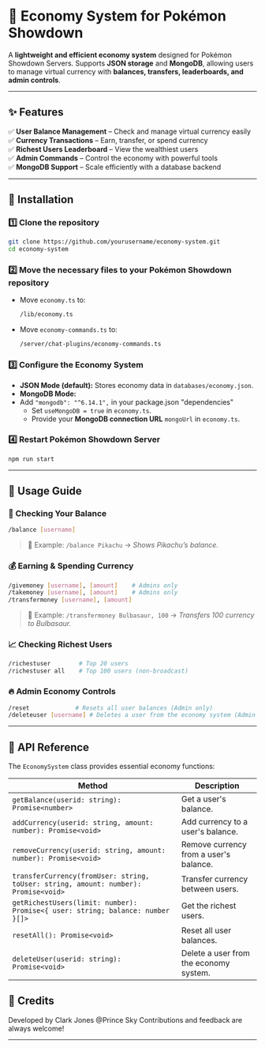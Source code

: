 # 🏦 Economy System for Pokémon Showdown  

A **lightweight and efficient economy system** designed for Pokémon Showdown Servers. Supports **JSON storage** and **MongoDB**, allowing users to manage virtual currency with **balances, transfers, leaderboards, and admin controls**.

---

## ✨ Features
✅ **User Balance Management** – Check and manage virtual currency easily  
✅ **Currency Transactions** – Earn, transfer, or spend currency  
✅ **Richest Users Leaderboard** – View the wealthiest users  
✅ **Admin Commands** – Control the economy with powerful tools  
✅ **MongoDB Support** – Scale efficiently with a database backend  

---

## 🚀 Installation

### 1️⃣ Clone the repository  
```sh
git clone https://github.com/yourusername/economy-system.git
cd economy-system
```

### 2️⃣ Move the necessary files to your Pokémon Showdown repository

- Move `economy.ts` to:  
  ```sh
  /lib/economy.ts
  ```
- Move `economy-commands.ts` to:  
  ```sh
  /server/chat-plugins/economy-commands.ts
  ```

### 3️⃣ Configure the Economy System  

- **JSON Mode (default):** Stores economy data in `databases/economy.json`.  
- **MongoDB Mode:**
- Add `"mongodb": "^6.14.1",` in your package.json "dependencies"
  - Set `useMongoDB = true` in `economy.ts`.  
  - Provide your **MongoDB connection URL** `mongoUrl` in `economy.ts`.

### 4️⃣ Restart Pokémon Showdown Server  
```sh
npm run start
```

---

## 🔧 Usage Guide  

### 🏦 Checking Your Balance  
```sh
/balance [username]
```
> 📌 Example: `/balance Pikachu` → *Shows Pikachu’s balance.*

### 💰 Earning & Spending Currency  
```sh
/givemoney [username], [amount]    # Admins only
/takemoney [username], [amount]    # Admins only
/transfermoney [username], [amount]
```
> 📌 Example: `/transfermoney Bulbasaur, 100` → *Transfers 100 currency to Bulbasaur.*

### 📈 Checking Richest Users  
```sh
/richestuser        # Top 20 users
/richestuser all    # Top 100 users (non-broadcast)
```

### 🔥 Admin Economy Controls  
```sh
/reset             # Resets all user balances (Admin only)
/deleteuser [username] # Deletes a user from the economy system (Admin only)
```

---

## 📖 API Reference  

The `EconomySystem` class provides essential economy functions:

| Method | Description |
|--------|-------------|
| `getBalance(userid: string): Promise<number>` | Get a user's balance. |
| `addCurrency(userid: string, amount: number): Promise<void>` | Add currency to a user's balance. |
| `removeCurrency(userid: string, amount: number): Promise<void>` | Remove currency from a user's balance. |
| `transferCurrency(fromUser: string, toUser: string, amount: number): Promise<void>` | Transfer currency between users. |
| `getRichestUsers(limit: number): Promise<{ user: string; balance: number }[]>` | Get the richest users. |
| `resetAll(): Promise<void>` | Reset all user balances. |
| `deleteUser(userid: string): Promise<void>` | Delete a user from the economy system. |

## 🙌 Credits  

Developed by Clark Jones @Prince Sky
Contributions and feedback are always welcome!  

---
